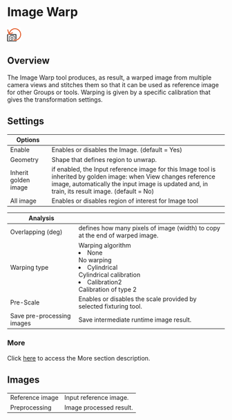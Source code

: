 Image Warp
==========

![](../../../../img/x_Graphics/Tools/UvfUIImageUnwrapTool-0.png)

Overview
---------------------

The Image Warp tool produces, as result, a warped image from multiple camera views and stitches them so that it can be used as reference image for other Groups or tools. Warping is given by a specific calibration that gives the transformation settings.

Settings
----------------

| Options | |
| --- | --- |
| Enable | Enables or disables the Image. (default = Yes) |
| Geometry | Shape that defines region to unwrap. |
| Inherit golden image | if enabled, the Input reference image for this Image tool is inherited by golden image: when View changes reference image, automatically the input image is updated and, in train, its result image. (default = No) |
| All image | Enables or disables region of interest for Image tool |


| Analysis | |
| --- | --- |
| Overlapping (deg) | defines how many pixels of image (width) to copy at the end of warped image. |
| Warping type | Warping algorithm<ud> <li>None<br>No warping</li>  <li>Cylindrical<br>Cylindrical calibration</li>  <li>Calibration2<br>Calibration of type 2</li> </ud> |
| Pre-Scale | Enables or disables the scale provided by selected fixturing tool. |
| Save pre-processing images | Save intermediate runtime image result. |


### More


Click [here](../../../Windows/dialog_settings.md) to access the More section description.


Images
------

| | |
| --- | --- |
| Reference image | Input reference image. |
| Preprocessing | Image processed result. |

